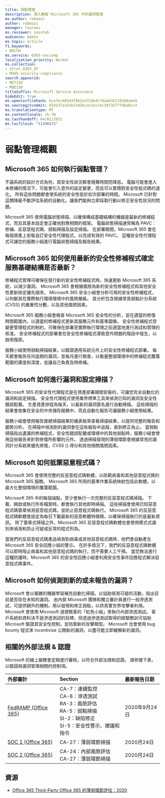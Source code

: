 ```yaml
---
title: 弱點管理
description: 深入瞭解 Microsoft 365 中的漏洞管理
ms.author: robmazz
author: robmazz
manager: laurawi
ms.reviewer: sosstah
audience: Admin
ms.topic: article
f1.keywords:
- NOCSH
ms.service: O365-seccomp
localization_priority: Normal
ms.collection:
- Strat_O365_IP
- M365-security-compliance
search.appverid:
- MET150
- MOE150
titleSuffix: Microsoft Service Assurance
hideEdit: true
ms.openlocfilehash: bcefec60544f8b2e3724b4c7daa636119168a4e9
ms.sourcegitcommit: 024137a15ab23d26cac5ec14c36f3577fd8a0cc4
ms.translationtype: MT
ms.contentlocale: zh-TW
ms.lasthandoff: 04/01/2021
ms.locfileid: "51496675"
---
```

# <a name="vulnerability-management-overview"></a>弱點管理概觀

## <a name="how-does-microsoft-365-conduct-vulnerability-management"></a>Microsoft 365 如何執行弱點管理？

不論系統的設計方式為何，其安全性狀況都會隨著時間而降低。 電腦可能會進入未修補的情況下，可能會引入意外的設定變更，而且可以累積對安全性程式碼的退化。 所有這些問題都會使系統的安全性低於初次部署的時間。 Microsoft 已針對這類降級不斷評估系統的自動化，讓我們能夠立即採取行動以修正安全性狀況的問題。

Microsoft 365 使用電腦狀態掃描，以確保構成基礎結構的機器是最新的修補程式，而且其基本設定會正確地對應相關的框架。 電腦狀態掃描通常稱為 PAVC：修補、反惡意程式碼、弱點掃描及設定掃描。 在部署期間，Microsoft 365 會在每個資產上安裝自訂安全性代理程式，以完成有效的 PAVC。 這種安全性代理程式可讓您的服務小組進行電腦狀態掃描及報告結果。

## <a name="how-does-microsoft-365-ensure-service-infrastructure-is-up-to-date-with-the-latest-security-patches"></a>Microsoft 365 如何使用最新的安全性修補程式確定服務基礎結構是否最新？

修補程式管理可確保在發行新的安全性修補程式時，快速更新 Microsoft 365 系統，以減少漏洞。 Microsoft 365 會根據風險為新的安全性修補程式和其他安全性更新排定優先順序。 Microsoft 365 安全小組會分析可用的安全性修補程式，以判斷其在實際執行環境環境中的風險層級。 其分析包含根據常見弱點計分系統 (CVSS) 的嚴重性分數，以及其他風險因素。

Microsoft 365 服務小組會檢查 Microsoft 365 安全性的分析，並在適當的修復時間範圍內，以適當的修補程式更新其服務元件和基準圖像。 安全性修補程式受變更管理程式的制約，可確保在部署至實際執行環境之前適當地進行測試和管理的核准。 安全修補程式的部署會在安全性修補程式導致意外問題的階段中發生，以啟用復原。

服務小組使用弱點掃描結果，以驗證適用系統元件上的安全性修補程式部署。 每天都會報告任何逾期的漏洞，並每月進行檢查，以衡量整個環境中的修補程式覆蓋範圍的廣度和深度，並讓自己負責及時修補。

## <a name="how-does-microsoft-conduct-vulnerability-and-configuration-scanning"></a>Microsoft 如何進行漏洞和設定掃描？

Microsoft 365 的安全性代理程式是在資產部署期間安裝的，可讓您完全自動化的漏洞和設定掃描。 安全性代理程式使用業界標準工具來偵測已知的漏洞及安全性錯誤配置。 生產資產排程為每天，以最新的漏洞簽名進行自動掃描。 這些掃描的結果會收集在安全的中央儲存服務中，而且自動化報告可讓服務小組使用結果。

服務小組會使用報告匯總掃描結果的儀表板來查看掃描結果，以提供完整的報告和趨勢分析。 在掃描中偵測到的漏洞會在這些報告中追蹤，直到修正為止。 當弱點掃描指出遺漏的修補程式、安全性錯誤配置或環境中的其他弱點時，服務小組會使用這些報告來針對修復所影響的元件。 透過掃描發現的薄弱環節會根據常見的漏洞計分系統來優先修復，CVSS () 得分和其他相關風險因素。

## <a name="how-does-microsoft-defend-against-malware"></a>Microsoft 如何抵禦惡意程式碼？

Microsoft 365 會使用完整的反惡意程式碼軟體，以防範病毒和其他惡意程式碼的 Microsoft 365 服務。 Microsoft 365 所用的基準作業系統映射包括此軟體，以最大化整個環境的覆蓋範圍。

Microsoft 365 中的每個端點，至少會執行一次完整的反惡意程式碼掃描。 下載、開啟或執行所有檔案時，都會執行其他即時掃描。 這些掃描會使用已知惡意程式碼簽章偵測惡意程式碼，並防止惡意程式碼執行。 Microsoft 365 的反惡意程式碼軟體會設定為每日下載最新的惡意軟體特徵碼，以確保掃描執行的是最新資訊。 除了簽章式掃描之外，Microsoft 365 反惡意程式碼軟體也會使用模式式識別來偵測和防止可疑或反常的程式列為。

當我們的反惡意程式碼產品偵測到病毒或其他惡意程式碼時，他們會自動產生 Microsoft 365 安全回應小組的警示。 在許多情況下，我們的反惡意程式碼軟體可以即時阻止病毒和其他惡意程式碼的執行，而不需要人工干預。 當您無法進行這種防護時，Microsoft 365 的安全性回應小組會利用安全性事件回應程式解決惡意程式碼事件。

## <a name="how-does-microsoft-detect-new-or-unreported-vulnerabilities"></a>Microsoft 如何偵測到新的或未報告的漏洞？

Microsoft 會以複雜的機器學習補充自動化掃描，以協助偵測可疑的活動，指出目前是否存在未知的漏洞。 由內部 Microsoft 團隊和獨立審計員進行一般滲透測試，可提供額外的機制，用以發現和修正弱點，以供真實世界攻擊者利用。 Microsoft 會使用 Microsoft 道德駭客的「紅色小組」來執行內部滲透測試。 客戶系統和資料決不是滲透測試的目標，但透過滲透測試取得的經驗教訓可協助 Microsoft 驗證其安全性控制，並防禦新的攻擊類型。 Microsoft 也會使用 bug bounty 程式來 incentivize 公開新的漏洞，以盡可能立即緩解新的漏洞。

## <a name="related-external-regulations--certifications"></a>相關的外部法規 & 認證

Microsoft 的線上服務會定期進行審核，以符合外部法規和認證。 請參閱下表，以驗證與漏洞管理相關的控制項。

| **外部審計** | **Section** | **最新報告日期** |
|:--------|:-------|:---------|
| [FedRAMP (Office 365) ](https://compliance.microsoft.com/compliancemanager) | CA-7：連續監控 <br> CA-8：滲透測試 <br> RA-3：風險評估 <br> RA-5：弱點掃描 <br> SI-2：缺陷修正 <br> SI-5：安全性警示、建議和指令 | 2020年9月24日 |
| [SOC 1 (Office 365) ](https://servicetrust.microsoft.com/ViewPage/MSComplianceGuideV3?command=Download&downloadType=Document&downloadId=90df3f9c-3aaf-4dbf-99d0-ca9f2991721b&tab=7027ead0-3d6b-11e9-b9e1-290b1eb4cdeb&docTab=7027ead0-3d6b-11e9-b9e1-290b1eb4cdeb_SOC_%2F_SSAE_16_Reports) | CA-27：薄弱環節掃描 | 2020月24日 |
| [SOC 2 (Office 365) ](https://servicetrust.microsoft.com/ViewPage/MSComplianceGuideV3?command=Download&downloadType=Document&downloadId=a73c1738-7892-42b7-acd3-87b6371c53f6&tab=7027ead0-3d6b-11e9-b9e1-290b1eb4cdeb&docTab=7027ead0-3d6b-11e9-b9e1-290b1eb4cdeb_SOC_%2F_SSAE_16_Reports) | CA-24：內部風險評估 <br> CA-27：薄弱環節掃描 | 2020月24日 |

## <a name="resources"></a>資源

- [Office 365 Third-Party Office 365 的薄弱環節評估：2020](https://servicetrust.microsoft.com/ViewPage/TrustDocumentsV3?command=Download&downloadType=Document&downloadId=1b28d36f-a009-424d-9a31-c18330d135a0&tab=7f51cb60-3d6c-11e9-b2af-7bb9f5d2d913&docTab=7f51cb60-3d6c-11e9-b2af-7bb9f5d2d913_Pen_Test_and_Security_Assessments)
